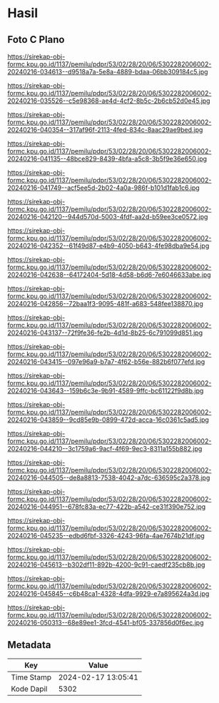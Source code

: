# Hasil

## Foto C Plano

https://sirekap-obj-formc.kpu.go.id/1137/pemilu/pdpr/53/02/28/20/06/5302282006002-20240216-034613--d9518a7a-5e8a-4889-bdaa-06bb309184c5.jpg

https://sirekap-obj-formc.kpu.go.id/1137/pemilu/pdpr/53/02/28/20/06/5302282006002-20240216-035526--c5e98368-ae4d-4cf2-8b5c-2b6cb52d0e45.jpg

https://sirekap-obj-formc.kpu.go.id/1137/pemilu/pdpr/53/02/28/20/06/5302282006002-20240216-040354--317af96f-2113-4fed-834c-8aac29ae9bed.jpg

https://sirekap-obj-formc.kpu.go.id/1137/pemilu/pdpr/53/02/28/20/06/5302282006002-20240216-041135--48bce829-8439-4bfa-a5c8-3b5f9e36e650.jpg

https://sirekap-obj-formc.kpu.go.id/1137/pemilu/pdpr/53/02/28/20/06/5302282006002-20240216-041749--acf5ee5d-2b02-4a0a-986f-b101d1fab1c6.jpg

https://sirekap-obj-formc.kpu.go.id/1137/pemilu/pdpr/53/02/28/20/06/5302282006002-20240216-042120--944d570d-5003-4fdf-aa2d-b59ee3ce0572.jpg

https://sirekap-obj-formc.kpu.go.id/1137/pemilu/pdpr/53/02/28/20/06/5302282006002-20240216-042352--61f49d87-e4b9-4050-b643-4fe98dba9e54.jpg

https://sirekap-obj-formc.kpu.go.id/1137/pemilu/pdpr/53/02/28/20/06/5302282006002-20240216-042638--64172404-5d18-4d58-b6d6-7e6046633abe.jpg

https://sirekap-obj-formc.kpu.go.id/1137/pemilu/pdpr/53/02/28/20/06/5302282006002-20240216-042856--72baa1f3-9095-481f-a683-548fee138870.jpg

https://sirekap-obj-formc.kpu.go.id/1137/pemilu/pdpr/53/02/28/20/06/5302282006002-20240216-043137--72f9fe36-fe2b-4d1d-8b25-6c791099d851.jpg

https://sirekap-obj-formc.kpu.go.id/1137/pemilu/pdpr/53/02/28/20/06/5302282006002-20240216-043415--097e96a9-b7a7-4f62-b56e-882b6f077efd.jpg

https://sirekap-obj-formc.kpu.go.id/1137/pemilu/pdpr/53/02/28/20/06/5302282006002-20240216-043643--159b6c3e-9b91-4589-9ffc-bc61122f9d8b.jpg

https://sirekap-obj-formc.kpu.go.id/1137/pemilu/pdpr/53/02/28/20/06/5302282006002-20240216-043859--9cd85e9b-0899-472d-acca-16c0361c5ad5.jpg

https://sirekap-obj-formc.kpu.go.id/1137/pemilu/pdpr/53/02/28/20/06/5302282006002-20240216-044210--3c1759a6-9acf-4f69-9ec3-8311a155b882.jpg

https://sirekap-obj-formc.kpu.go.id/1137/pemilu/pdpr/53/02/28/20/06/5302282006002-20240216-044505--de8a8813-7538-4042-a7dc-636595c2a378.jpg

https://sirekap-obj-formc.kpu.go.id/1137/pemilu/pdpr/53/02/28/20/06/5302282006002-20240216-044951--678fc83a-ec77-422b-a542-ce31f390e752.jpg

https://sirekap-obj-formc.kpu.go.id/1137/pemilu/pdpr/53/02/28/20/06/5302282006002-20240216-045235--edbd6fbf-3326-4243-96fa-4ae7674b21df.jpg

https://sirekap-obj-formc.kpu.go.id/1137/pemilu/pdpr/53/02/28/20/06/5302282006002-20240216-045613--b302df11-892b-4200-9c91-caedf235cb8b.jpg

https://sirekap-obj-formc.kpu.go.id/1137/pemilu/pdpr/53/02/28/20/06/5302282006002-20240216-045845--c6b48ca1-4328-4dfa-9929-e7a895624a3d.jpg

https://sirekap-obj-formc.kpu.go.id/1137/pemilu/pdpr/53/02/28/20/06/5302282006002-20240216-050313--68e89ee1-3fcd-4541-bf05-337856d0f6ec.jpg


## Metadata

| Key        | Value               |
| ---------- | ------------------- |
| Time Stamp | 2024-02-17 13:05:41 |
| Kode Dapil | 5302                |



